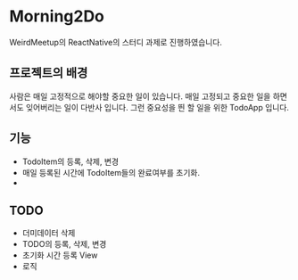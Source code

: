 Morning2Do
==========

WeirdMeetup의 ReactNative의 스터디 과제로 진행하였습니다.

## 프로젝트의 배경

사람은 매일 고정적으로 해야할 중요한 일이 있습니다.
매일 고정되고 중요한 일을 하면서도 잊어버리는 일이 다반사 입니다.
그런 중요성을 띈 할 일을 위한 TodoApp 입니다.

## 기능
* TodoItem의 등록, 삭제, 변경
* 매일 등록된 시간에 TodoItem들의 완료여부를 초기화.
*

## TODO
* 더미데이터 삭제
* TODO의 등록, 삭제, 변경
* 초기화 시간 등록 View
* 로직
